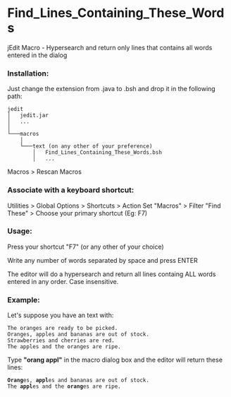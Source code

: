 # Find_Lines_Containing_These_Words
jEdit Macro - Hypersearch and return only lines that contains all words entered in the dialog

### Installation:


Just change the extension from .java to .bsh and drop it in the following path:


```
jedit
│   jedit.jar
│   ...
│
└───macros
    │
    └───text (on any other of your preference)
        │   Find_Lines_Containing_These_Words.bsh
        │   ...
```

Macros > Rescan Macros



### Associate with a keyboard shortcut:

Utilities > Global Options > Shortcuts > Action Set "Macros" > Filter "Find These" > Choose your primary shortcut (Eg: F7)



### Usage:

Press your shortcut "F7" (or any other of your choice)

Write any number of words separated by space and press ENTER

The editor will do a hypersearch and return all lines containg ALL words entered in any order. Case insensitive.


### Example:

Let's suppose you have an text with:
<pre><code>The oranges are ready to be picked.
Oranges, apples and bananas are out of stock.
Strawberries and cherries are red.
The apples and the oranges are ripe.
</code></pre>

Type  **"orang appl"**  in the macro dialog box and the editor will return these lines:

<pre><code><b>Orang</b>es, <b>appl</b>es and bananas are out of stock.
The <b>appl</b>es and the <b>orang</b>es are ripe.
</code></pre>

